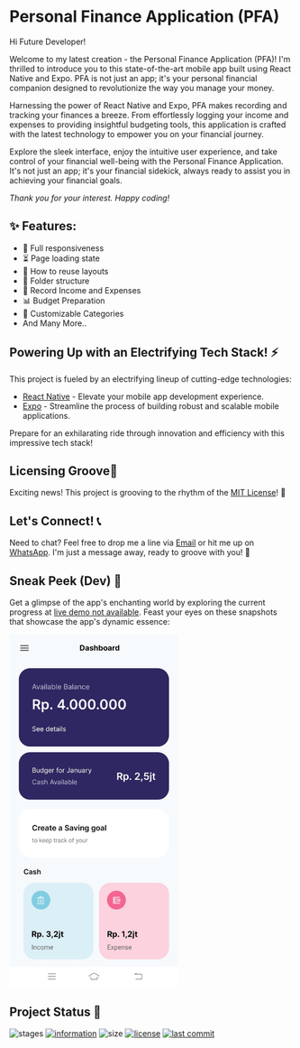 # Personal Finance Application (PFA)

Hi Future Developer!

Welcome to my latest creation - the Personal Finance Application (PFA)! I'm thrilled to introduce you to this state-of-the-art mobile app built using React Native and Expo. PFA is not just an app; it's your personal financial companion designed to revolutionize the way you manage your money.

Harnessing the power of React Native and Expo, PFA makes recording and tracking your finances a breeze. From effortlessly logging your income and expenses to providing insightful budgeting tools, this application is crafted with the latest technology to empower you on your financial journey.

Explore the sleek interface, enjoy the intuitive user experience, and take control of your financial well-being with the Personal Finance Application. It's not just an app; it's your financial sidekick, always ready to assist you in achieving your financial goals.

*Thank you for your interest. Happy coding!*

## ✨ Features:

- 📱 Full responsiveness
- ⏳ Page loading state
- 🔄 How to reuse layouts
- 📁 Folder structure
- 💸 Record Income and Expenses
- 📊 Budget Preparation
- 🔄 Customizable Categories
- And Many More..

## Powering Up with an Electrifying Tech Stack! ⚡

This project is fueled by an electrifying lineup of cutting-edge technologies:

- [React Native](https://reactnative.dev/) - Elevate your mobile app development experience.
- [Expo](https://expo.dev/) - Streamline the process of building robust and scalable mobile applications.

Prepare for an exhilarating ride through innovation and efficiency with this impressive tech stack!

## Licensing Groove🕺

Exciting news! This project is grooving to the rhythm of the [MIT License](https://github.com/novaardiansyah/genius-ai-generator/blob/main/LICENSE)! 🎉

## Let's Connect! 📞

Need to chat? Feel free to drop me a line via [Email](mailto:novaardiansyah78@gmail.com) or hit me up on [WhatsApp](https://wa.me/6289506668480?text=Hi%20Nova,%20I%20have%20a%20question%20about%20your%20project%20on%20GitHub:%20https://github.com/novaardiansyah/genius-ai-generator). I'm just a message away, ready to groove with you! 📩

## Sneak Peek (Dev) 🌟

Get a glimpse of the app's enchanting world by exploring the current progress at [live demo not available](). Feast your eyes on these snapshots that showcase the app's dynamic essence:

<div style="margin-bottom: 5px">
  <img src="assets/preview/preview-1.jpg" alt="image-1" style="width: 300px; margin-right: 10px" />
</div>

## Project Status 🚀 

![stages](https://img.shields.io/badge/stages-development-informational)
[![information](https://img.shields.io/badge/information-references-informational)](https://github.com/novaardiansyah/personal-finance-app/blob/main/references.json)
![size](https://img.shields.io/github/repo-size/novaardiansyah/personal-finance-app?label=size&color=informational)
[![license](https://img.shields.io/badge/license-MIT-blue.svg)](https://github.com/novaardiansyah/personal-finance-app/blob/main/LICENSE)
[![last commit](https://img.shields.io/github/last-commit/novaardiansyah/personal-finance-app?label=last%20commit&color=informational)](https://github.com/novaardiansyah/personal-finance-app/commits/main)
